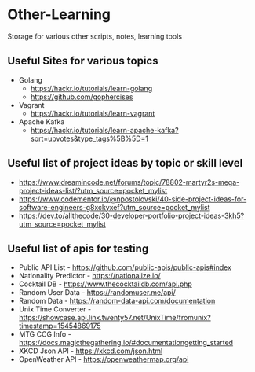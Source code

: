 # Other-Learning
Storage for various other scripts, notes, learning tools


## Useful Sites for various topics

- Golang
    - https://hackr.io/tutorials/learn-golang
    - https://github.com/gophercises
- Vagrant
    - https://hackr.io/tutorials/learn-vagrant
- Apache Kafka
    - https://hackr.io/tutorials/learn-apache-kafka?sort=upvotes&type_tags%5B%5D=1


## Useful list of project ideas by topic or skill level

- https://www.dreamincode.net/forums/topic/78802-martyr2s-mega-project-ideas-list/?utm_source=pocket_mylist
- https://www.codementor.io/@npostolovski/40-side-project-ideas-for-software-engineers-g8xckyxef?utm_source=pocket_mylist
- https://dev.to/allthecode/30-developer-portfolio-project-ideas-3kh5?utm_source=pocket_mylist


## Useful list of apis for testing

- Public API List - https://github.com/public-apis/public-apis#index
- Nationality Predictor - https://nationalize.io/
- Cocktail DB - https://www.thecocktaildb.com/api.php
- Random User Data - https://randomuser.me/api/
- Random Data - https://random-data-api.com/documentation
- Unix Time Converter - https://showcase.api.linx.twenty57.net/UnixTime/fromunix?timestamp=15454869175
- MTG CCG Info - https://docs.magicthegathering.io/#documentationgetting_started
- XKCD Json API - https://xkcd.com/json.html
- OpenWeather API - https://openweathermap.org/api